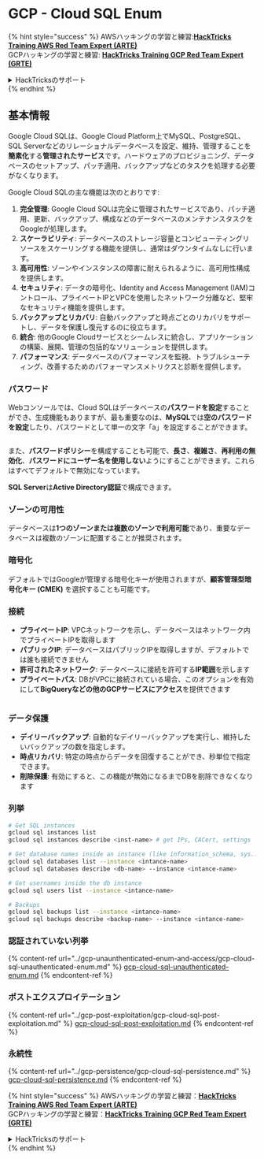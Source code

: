 # GCP - Cloud SQL Enum

{% hint style="success" %}
AWSハッキングの学習と練習:<img src="/.gitbook/assets/image.png" alt="" data-size="line">[**HackTricks Training AWS Red Team Expert (ARTE)**](https://training.hacktricks.xyz/courses/arte)<img src="/.gitbook/assets/image.png" alt="" data-size="line">\
GCPハッキングの学習と練習: <img src="/.gitbook/assets/image (2).png" alt="" data-size="line">[**HackTricks Training GCP Red Team Expert (GRTE)**<img src="/.gitbook/assets/image (2).png" alt="" data-size="line">](https://training.hacktricks.xyz/courses/grte)

<details>

<summary>HackTricksのサポート</summary>

* [**サブスクリプションプラン**](https://github.com/sponsors/carlospolop)をチェック！
* 💬 [**Discordグループ**](https://discord.gg/hRep4RUj7f)に参加するか、[**telegramグループ**](https://t.me/peass)に参加するか、**Twitter** 🐦 [**@hacktricks\_live**](https://twitter.com/hacktricks\_live)**をフォロー**してください。
* **HackTricks**と**HackTricks Cloud**のgithubリポジトリにPRを提出して**ハッキングトリックを共有**してください。

</details>
{% endhint %}

## 基本情報

Google Cloud SQLは、Google Cloud Platform上でMySQL、PostgreSQL、SQL Serverなどのリレーショナルデータベースを設定、維持、管理することを**簡素化**する**管理されたサービス**です。ハードウェアのプロビジョニング、データベースのセットアップ、パッチ適用、バックアップなどのタスクを処理する必要がなくなります。

Google Cloud SQLの主な機能は次のとおりです:

1. **完全管理**: Google Cloud SQLは完全に管理されたサービスであり、パッチ適用、更新、バックアップ、構成などのデータベースのメンテナンスタスクをGoogleが処理します。
2. **スケーラビリティ**: データベースのストレージ容量とコンピューティングリソースをスケーリングする機能を提供し、通常はダウンタイムなしに行います。
3. **高可用性**: ゾーンやインスタンスの障害に耐えられるように、高可用性構成を提供します。
4. **セキュリティ**: データの暗号化、Identity and Access Management (IAM)コントロール、プライベートIPとVPCを使用したネットワーク分離など、堅牢なセキュリティ機能を提供します。
5. **バックアップとリカバリ**: 自動バックアップと時点ごとのリカバリをサポートし、データを保護し復元するのに役立ちます。
6. **統合**: 他のGoogle Cloudサービスとシームレスに統合し、アプリケーションの構築、展開、管理の包括的なソリューションを提供します。
7. **パフォーマンス**: データベースのパフォーマンスを監視、トラブルシューティング、改善するためのパフォーマンスメトリクスと診断を提供します。

### パスワード

Webコンソールでは、Cloud SQLはデータベースの**パスワードを設定**することができ、生成機能もありますが、最も重要なのは、**MySQL**では**空のパスワードを設定**したり、パスワードとして単一の文字「a」を設定することができます。

<figure><img src="../../../.gitbook/assets/image (14).png" alt=""><figcaption></figcaption></figure>

また、**パスワードポリシー**を構成することも可能で、**長さ**、**複雑さ**、**再利用の無効化**、**パスワードにユーザー名を使用しない**ようにすることができます。これらはすべてデフォルトで無効になっています。

**SQL Server**は**Active Directory認証**で構成できます。

### ゾーンの可用性

データベースは**1つのゾーンまたは複数のゾーンで利用可能**であり、重要なデータベースは複数のゾーンに配置することが推奨されます。

### 暗号化

デフォルトではGoogleが管理する暗号化キーが使用されますが、**顧客管理型暗号化キー (CMEK)** を選択することも可能です。

### 接続

* **プライベートIP**: VPCネットワークを示し、データベースはネットワーク内でプライベートIPを取得します
* **パブリックIP**: データベースはパブリックIPを取得しますが、デフォルトでは誰も接続できません
* **許可されたネットワーク**: データベースに接続を許可する**IP範囲**を示します
* **プライベートパス**: DBがVPCに接続されている場合、このオプションを有効にして**BigQueryなどの他のGCPサービスにアクセス**を提供できます

<figure><img src="../../../.gitbook/assets/image (15).png" alt=""><figcaption></figcaption></figure>

### データ保護

* **デイリーバックアップ**: 自動的なデイリーバックアップを実行し、維持したいバックアップの数を指定します。
* **時点リカバリ**: 特定の時点からデータを回復することができ、秒単位で指定できます。
* **削除保護**: 有効にすると、この機能が無効になるまでDBを削除できなくなります

### 列挙
```bash
# Get SQL instances
gcloud sql instances list
gcloud sql instances describe <inst-name> # get IPs, CACert, settings

# Get database names inside an instance (like information_schema, sys...)
gcloud sql databases list --instance <intance-name>
gcloud sql databases describe <db-name> --instance <intance-name>

# Get usernames inside the db instance
gcloud sql users list --instance <intance-name>

# Backups
gcloud sql backups list --instance <intance-name>
gcloud sql backups describe <backup-name> --instance <intance-name>
```
### 認証されていない列挙

{% content-ref url="../gcp-unaunthenticated-enum-and-access/gcp-cloud-sql-unauthenticated-enum.md" %}
[gcp-cloud-sql-unauthenticated-enum.md](../gcp-unaunthenticated-enum-and-access/gcp-cloud-sql-unauthenticated-enum.md)
{% endcontent-ref %}

### ポストエクスプロイテーション

{% content-ref url="../gcp-post-exploitation/gcp-cloud-sql-post-exploitation.md" %}
[gcp-cloud-sql-post-exploitation.md](../gcp-post-exploitation/gcp-cloud-sql-post-exploitation.md)
{% endcontent-ref %}

### 永続性

{% content-ref url="../gcp-persistence/gcp-cloud-sql-persistence.md" %}
[gcp-cloud-sql-persistence.md](../gcp-persistence/gcp-cloud-sql-persistence.md)
{% endcontent-ref %}

{% hint style="success" %}
AWSハッキングの学習と練習：<img src="/.gitbook/assets/image.png" alt="" data-size="line">[**HackTricks Training AWS Red Team Expert (ARTE)**](https://training.hacktricks.xyz/courses/arte)<img src="/.gitbook/assets/image.png" alt="" data-size="line">\
GCPハッキングの学習と練習：<img src="/.gitbook/assets/image (2).png" alt="" data-size="line">[**HackTricks Training GCP Red Team Expert (GRTE)**<img src="/.gitbook/assets/image (2).png" alt="" data-size="line">](https://training.hacktricks.xyz/courses/grte)

<details>

<summary>HackTricksのサポート</summary>

* [**サブスクリプションプラン**](https://github.com/sponsors/carlospolop)をチェック！
* 💬 [**Discordグループ**](https://discord.gg/hRep4RUj7f)または[**telegramグループ**](https://t.me/peass)に**参加**するか、**Twitter** 🐦 [**@hacktricks\_live**](https://twitter.com/hacktricks\_live)**をフォロー**してください。
* **HackTricks**と**HackTricks Cloud**のGitHubリポジトリにPRを提出して、ハッキングトリックを共有してください。

</details>
{% endhint %}
